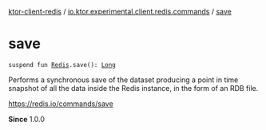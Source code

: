 [ktor-client-redis](../index.md) / [io.ktor.experimental.client.redis.commands](index.md) / [save](./save.md)

# save

`suspend fun `[`Redis`](../io.ktor.experimental.client.redis/-redis/index.md)`.save(): `[`Long`](https://kotlinlang.org/api/latest/jvm/stdlib/kotlin/-long/index.html)

Performs a synchronous save of the dataset producing a point in time snapshot of all the data inside
the Redis instance, in the form of an RDB file.

https://redis.io/commands/save

**Since**
1.0.0

